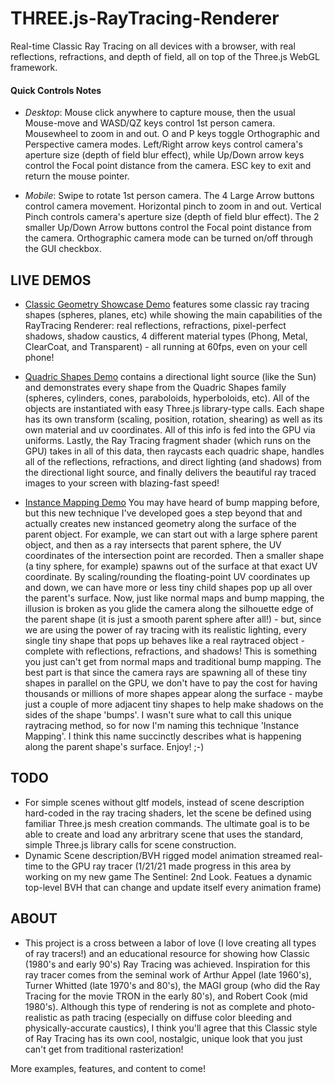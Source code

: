 # THREE.js-RayTracing-Renderer
Real-time Classic Ray Tracing on all devices with a browser, with real reflections, refractions, and depth of field, all on top of the Three.js WebGL framework.

<h4>Quick Controls Notes</h4>

* *Desktop*: Mouse click anywhere to capture mouse, then the usual Mouse-move and WASD/QZ keys control 1st person camera. Mousewheel to zoom in and out. O and P keys toggle Orthographic and Perspective camera modes. Left/Right arrow keys control camera's aperture size (depth of field blur effect), while Up/Down arrow keys control the Focal point distance from the camera. ESC key to exit and return the mouse pointer.

* *Mobile*: Swipe to rotate 1st person camera. The 4 Large Arrow buttons control camera movement. Horizontal pinch to zoom in and out.  Vertical Pinch controls camera's aperture size (depth of field blur effect).  The 2 smaller Up/Down Arrow buttons control the Focal point distance from the camera.  Orthographic camera mode can be turned on/off through the GUI checkbox.   

<h2>LIVE DEMOS</h2>

* [Classic Geometry Showcase Demo](https://erichlof.github.io/THREE.js-RayTracing-Renderer/Classic_Geometry_Showcase.html) features some classic ray tracing shapes (spheres, planes, etc) while showing the main capabilities of the RayTracing Renderer: real reflections, refractions, pixel-perfect shadows, shadow caustics, 4 different material types (Phong, Metal, ClearCoat, and Transparent) - all running at 60fps, even on your cell phone! <br>

* [Quadric Shapes Demo](https://erichlof.github.io/THREE.js-RayTracing-Renderer/Quadric_Shapes.html) contains a directional light source (like the Sun) and demonstrates every shape from the Quadric Shapes family (spheres, cylinders, cones, paraboloids, hyperboloids, etc).  All of the objects are instantiated with easy Three.js library-type calls.  Each shape has its own transform (scaling, position, rotation, shearing) as well as its own material and uv coordinates.  All of this info is fed into the GPU via uniforms. Lastly, the Ray Tracing fragment shader (which runs on the GPU) takes in all of this data, then raycasts each quadric shape, handles all of the reflections, refractions, and direct lighting (and shadows) from the directional light source, and finally delivers the beautiful ray traced images to your screen with blazing-fast speed! <br>

* [Instance Mapping Demo](https://erichlof.github.io/THREE.js-RayTracing-Renderer/Instance_Mapping.html) You may have heard of bump mapping before, but this new technique I've developed goes a step beyond that and actually creates new instanced geometry along the surface of the parent object.  For example, we can start out with a large sphere parent object, and then as a ray intersects that parent sphere, the UV coordinates of the intersection point are recorded.  Then a smaller shape (a tiny sphere, for example) spawns out of the surface at that exact UV coordinate.  By scaling/rounding the floating-point UV coordinates up and down, we can have more or less tiny child shapes pop up all over the parent's surface.  Now, just like normal maps and bump mapping, the illusion is broken as you glide the camera along the silhouette edge of the parent shape (it is just a smooth parent sphere after all!) - but, since we are using the power of ray tracing with its realistic lighting, every single tiny shape that pops up behaves like a real raytraced object - complete with reflections, refractions, and shadows!  This is something you just can't get from normal maps and traditional bump mapping.  The best part is that since the camera rays are spawning all of these tiny shapes in parallel on the GPU, we don't have to pay the cost for having thousands or millions of more shapes appear along the surface - maybe just a couple of more adjacent tiny shapes to help make shadows on the sides of the shape 'bumps'.  I wasn't sure what to call this unique raytracing method, so for now I'm naming this technique 'Instance Mapping'.  I think this name succinctly describes what is happening along the parent shape's surface.  Enjoy! ;-) <br>


<h2>TODO</h2>

* For simple scenes without gltf models, instead of scene description hard-coded in the ray tracing shaders, let the scene be defined using familiar Three.js mesh creation commands.  The ultimate goal is to be able to create and load any arbritrary scene that uses the standard, simple Three.js library calls for scene construction.
* Dynamic Scene description/BVH rigged model animation streamed real-time to the GPU ray tracer (1/21/21 made progress in this area by working on my new game The Sentinel: 2nd Look.  Featues a dynamic top-level BVH that can change and update itself every animation frame)<br>


<h2>ABOUT</h2>

* This project is a cross between a labor of love (I love creating all types of ray tracers!) and an educational resource for showing how Classic (1980's and early 90's) Ray Tracing was achieved.  Inspiration for this ray tracer comes from the seminal work of Arthur Appel (late 1960's), Turner Whitted (late 1970's and 80's), the MAGI group (who did the Ray Tracing for the movie TRON in the early 80's), and Robert Cook (mid 1980's).  Although this type of rendering is not as complete and photo-realistic as path tracing (especially on diffuse color bleeding and physically-accurate caustics), I think you'll agree that this Classic style of Ray Tracing has its own cool, nostalgic, unique look that you just can't get from traditional rasterization! <br>

More examples, features, and content to come!

